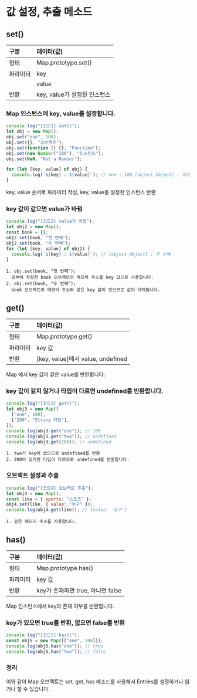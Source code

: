 # 값 설정, 추출 메소드

## set()

| 구분     | 데이터(값)                   |
| :------- | :--------------------------- |
| 형태     | Map.prototype.set()          |
| 파라미터 | key                          |
|          | value                        |
| 반환     | key, value가 설정된 인스턴스 |

### Map 인스턴스에 key, value를 설정합니다.

```js
console.log("[코드1] set()");
let obj = new Map();
obj.set("one", 100);
obj.set({}, "오브젝트");
obj.set(function () {}, "Function");
obj.set(new Number("100"), "인스턴스");
obj.set(NaN, "Not a Number");

for (let [key, value] of obj) {
  console.log(`${key} : ${value}`); // one : 100 [object Object] : 오브젝트 function () { } : Function 100 : 인스턴스 NaN : Not a Number
}
```

key, value 순서로 파라미터 작성, key, value를 설정한 인스턴스 반환

### key 값이 같으면 value가 바뀜

```js
console.log("[코드2] value가 바뀜");
let obj2 = new Map();
const book = {};
obj2.set(book, "첫 번째");
obj2.set(book, "두 번째");
for (let [key, value] of obj2) {
  console.log(`${key} : ${value}`); // [object Object] : 두 번째
}
```

    1. obj.set(book, "첫 번째");
      외부에 작성한 book 오브젝트의 메모리 주소를 key 값으로 사용합니다.
    2. obj.set(book, "두 번째");
      book 오브젝트의 메모리 주소와 같은 key 값이 있으므로 값이 대체됩니다.

## get()

| 구분     | 데이터(값)                        |
| :------- | :-------------------------------- |
| 형태     | Map.prototype.get()               |
| 파라미터 | key 값                            |
| 반환     | [key, value]에서 value, undefined |

Map 에서 key 값이 같은 value를 반환합니다.

### key 값이 같지 않거나 타입이 다르면 undefined를 반환합니다.

```js
console.log("[코드3] get()");
let obj3 = new Map([
  ["one", 100],
  ["200", "String 타입"],
]);
console.log(obj3.get("one")); // 100
console.log(obj3.get("two")); // undefined
console.log(obj3.get(200)); // undefined
```

    1. two가 key에 없으므로 undefined를 반환
    2. 200이 있지만 타입이 다르므로 undefined를 반환합니다.

### 오브젝트 설정과 추출

```js
console.log("[코드4] 오브젝트 추출");
let obj4 = new Map();
const like = { sports: "스포츠" };
obj4.set(like, { value: "농구" });
console.log(obj4.get(like)); // {value: '농구'}
```

    1. 같은 메모리 주소를 사용합니다.

## has()

| 구분     | 데이터(값)                        |
| :------- | :-------------------------------- |
| 형태     | Map.prototype.has()               |
| 파라미터 | key 값                            |
| 반환     | key가 존재하면 true, 아니면 false |

Map 인스턴스에서 key의 존재 여부를 반환합니다.

### key가 있으면 true를 반환, 없으면 false를 반환

```js
console.log("[코드5] has()");
const obj5 = new Map([["one", 100]]);
console.log(obj5.has("one")); // true
console.log(obj5.has("two")); // false
```

### 정리

이와 같이 Map 오브젝트는 set, get, has 메소드를 사용해서 Entries를 설정하거나 읽거나 할 수 있습니다.
